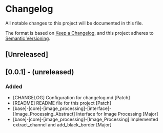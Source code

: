 # Changelog
All notable changes to this project will be documented in this file.

The format is based on [Keep a Changelog](https://keepachangelog.com/en/1.0.0/),
and this project adheres to [Semantic Versioning](https://semver.org/spec/v2.0.0.html).

## [Unreleased]

## [0.0.1] - (unreleased)
### Added
- [CHANGELOG] Configuration for changelog.md [Patch]
- [README] README file for this project [Patch]
- [base]-[core]-[image_processing]-[interface]-[Image_Processing_Abstract] Interface for Image Processing [Major]
- [base]-[core]-[image_processing]-[Image_Processing] Implemented extract_channel and add_black_border [Major]
